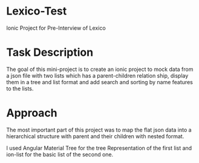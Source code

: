 # Lexico-Test
Ionic Project for Pre-Interview of Lexico

# Task Description
The goal of this mini-project is to create an ionic project to mock data from a json file with two lists which has a parent-children relation ship, display them in a tree and list format and add search and sorting by name features to the lists.

# Approach
The most important part of this project was to map the flat json data into a hierarchical  structure with parent and their children with nested format.

I used Angular Material Tree for the tree Representation of the first list and ion-list for the basic list of the second one.
